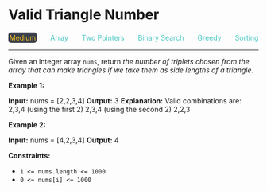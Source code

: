 # Valid Triangle Number

<div style="display: flex; justify-content: space-between; align-items: center">
<div style="color: #fac31d;
padding: 2px; background-color: #3a3f4b; border-radius: 5px;">Medium</div>
<div style="color: #46c6c2">Array</div>
<div style="color: #46c6c2">Two Pointers</div>
<div style="color: #46c6c2">Binary Search</div>
<div style="color: #46c6c2">Greedy</div>
<div style="color: #46c6c2">Sorting</div>
</div>

---

Given an integer array `nums`, return _the number of triplets chosen from the array that can make triangles if we take them as side lengths of a triangle_.

**Example 1:**

**Input:** nums = \[2,2,3,4\]
**Output:** 3
**Explanation:** Valid combinations are: 
2,3,4 (using the first 2)
2,3,4 (using the second 2)
2,2,3

**Example 2:**

**Input:** nums = \[4,2,3,4\]
**Output:** 4

**Constraints:**

*   `1 <= nums.length <= 1000`
*   `0 <= nums[i] <= 1000`